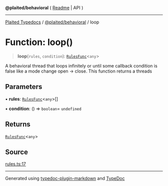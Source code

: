 **@plaited/behavioral** ( [Readme](../README.md) \| API )

***

[Plaited Typedocs](../../../modules.md) / [@plaited/behavioral](../modules.md) / loop

# Function: loop()

> **loop**(`rules`, `condition`): [`RulesFunc`](../type-aliases/RulesFunc.md)\<`any`\>

A behavioral thread that loops infinitely or until some callback condition is false
like a mode change open -> close. This function returns a threads

## Parameters

▪ **rules**: [`RulesFunc`](../type-aliases/RulesFunc.md)\<`any`\>[]

▪ **condition**: () => `boolean`= `undefined`

## Returns

[`RulesFunc`](../type-aliases/RulesFunc.md)\<`any`\>

## Source

[rules.ts:17](https://github.com/plaited/plaited/blob/317e868/libs/behavioral/src/rules.ts#L17)

***

Generated using [typedoc-plugin-markdown](https://www.npmjs.com/package/typedoc-plugin-markdown) and [TypeDoc](https://typedoc.org/)

